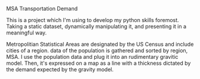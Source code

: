 MSA Transportation Demand

This is a project which I'm using to develop my python skills foremost. Taking a static dataset, dynamically manipulating it, and presenting it in a meaningful way.

Metropolitian Statistical Areas are designated by the US Census and include cities of a region. data of the population is gathered and sorted by region, MSA.
I use the population data and plug it into an rudimentary gravitic model. Then, it's expressed on a map as a line with a thickness dictated by the demand expected by the gravity model.
